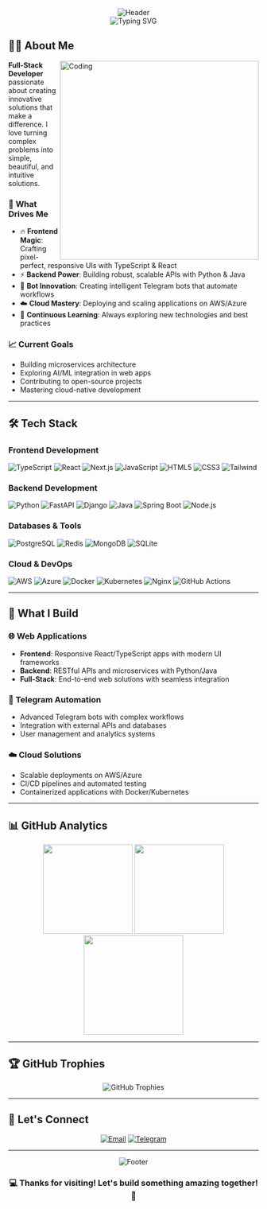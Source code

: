 <div align="center">
  <img src="https://capsule-render.vercel.app/api?type=waving&color=gradient&customColorList=6&height=140&section=header&text=Zondaxxx&fontSize=45&fontColor=fff&animation=fadeIn&fontAlignY=35" alt="Header"/>
</div>

<div align="center">
  <img src="https://readme-typing-svg.demolab.com?font=JetBrains+Mono&size=20&duration=3000&pause=1000&color=58A6FF&center=true&vCenter=true&width=500&lines=Full-Stack+Developer;Backend+%26+Frontend+Expert;TypeScript+%7C+React+%7C+Python+%7C+Java;Cloud+%26+DevOps+Enthusiast" alt="Typing SVG" />
</div>

## 👨‍💻 About Me

<img align="right" alt="Coding" width="400" src="https://user-images.githubusercontent.com/74038190/229223263-cf2e4b07-2615-4f87-9c38-e37600f8381a.gif">

**Full-Stack Developer** passionate about creating innovative solutions that make a difference. I love turning complex problems into simple, beautiful, and intuitive solutions.

### 🎯 **What Drives Me**
- 🔥 **Frontend Magic**: Crafting pixel-perfect, responsive UIs with TypeScript & React
- ⚡ **Backend Power**: Building robust, scalable APIs with Python & Java
- 🤖 **Bot Innovation**: Creating intelligent Telegram bots that automate workflows  
- ☁️ **Cloud Mastery**: Deploying and scaling applications on AWS/Azure
- 🚀 **Continuous Learning**: Always exploring new technologies and best practices

### 📈 **Current Goals**
- Building microservices architecture
- Exploring AI/ML integration in web apps
- Contributing to open-source projects
- Mastering cloud-native development

---

## 🛠️ **Tech Stack**

### **Frontend Development**
<div align="left">
  
![TypeScript](https://img.shields.io/badge/TypeScript-007ACC?style=for-the-badge&logo=typescript&logoColor=white)
![React](https://img.shields.io/badge/React-20232A?style=for-the-badge&logo=react&logoColor=61DAFB)
![Next.js](https://img.shields.io/badge/Next.js-000000?style=for-the-badge&logo=next.js&logoColor=white)
![JavaScript](https://img.shields.io/badge/JavaScript-F7DF1E?style=for-the-badge&logo=javascript&logoColor=black)
![HTML5](https://img.shields.io/badge/HTML5-E34F26?style=for-the-badge&logo=html5&logoColor=white)
![CSS3](https://img.shields.io/badge/CSS3-1572B6?style=for-the-badge&logo=css3&logoColor=white)
![Tailwind](https://img.shields.io/badge/Tailwind_CSS-38B2AC?style=for-the-badge&logo=tailwind-css&logoColor=white)

</div>

### **Backend Development**
<div align="left">
  
![Python](https://img.shields.io/badge/Python-3776AB?style=for-the-badge&logo=python&logoColor=white)
![FastAPI](https://img.shields.io/badge/FastAPI-009688?style=for-the-badge&logo=fastapi&logoColor=white)
![Django](https://img.shields.io/badge/Django-092E20?style=for-the-badge&logo=django&logoColor=white)
![Java](https://img.shields.io/badge/Java-ED8B00?style=for-the-badge&logo=java&logoColor=white)
![Spring Boot](https://img.shields.io/badge/Spring_Boot-6DB33F?style=for-the-badge&logo=spring-boot&logoColor=white)
![Node.js](https://img.shields.io/badge/Node.js-43853D?style=for-the-badge&logo=node.js&logoColor=white)

</div>

### **Databases & Tools**
<div align="left">
  
![PostgreSQL](https://img.shields.io/badge/PostgreSQL-316192?style=for-the-badge&logo=postgresql&logoColor=white)
![Redis](https://img.shields.io/badge/Redis-DC382D?style=for-the-badge&logo=redis&logoColor=white)
![MongoDB](https://img.shields.io/badge/MongoDB-4EA94B?style=for-the-badge&logo=mongodb&logoColor=white)
![SQLite](https://img.shields.io/badge/SQLite-07405E?style=for-the-badge&logo=sqlite&logoColor=white)

</div>

### **Cloud & DevOps**
<div align="left">
  
![AWS](https://img.shields.io/badge/AWS-FF9900?style=for-the-badge&logo=amazon-aws&logoColor=white)
![Azure](https://img.shields.io/badge/Microsoft_Azure-0078D4?style=for-the-badge&logo=microsoft-azure&logoColor=white)
![Docker](https://img.shields.io/badge/Docker-2496ED?style=for-the-badge&logo=docker&logoColor=white)
![Kubernetes](https://img.shields.io/badge/Kubernetes-326CE5?style=for-the-badge&logo=kubernetes&logoColor=white)
![Nginx](https://img.shields.io/badge/Nginx-009639?style=for-the-badge&logo=nginx&logoColor=white)
![GitHub Actions](https://img.shields.io/badge/GitHub_Actions-2088FF?style=for-the-badge&logo=github-actions&logoColor=white)

</div>

---

## 🚀 **What I Build**

### 🌐 **Web Applications**
- **Frontend**: Responsive React/TypeScript apps with modern UI frameworks
- **Backend**: RESTful APIs and microservices with Python/Java
- **Full-Stack**: End-to-end web solutions with seamless integration

### 🤖 **Telegram Automation**
- Advanced Telegram bots with complex workflows
- Integration with external APIs and databases
- User management and analytics systems

### ☁️ **Cloud Solutions**
- Scalable deployments on AWS/Azure
- CI/CD pipelines and automated testing
- Containerized applications with Docker/Kubernetes

---

## 📊 **GitHub Analytics**

<div align="center">
  <img src="https://github-readme-stats.vercel.app/api?username=zondaxxx&show_icons=true&theme=tokyonight&hide_border=true&bg_color=0D1117&title_color=58A6FF&icon_color=58A6FF&text_color=C9D1D9&border_radius=10" height="180"/>
  <img src="https://github-readme-streak-stats.herokuapp.com/?user=zondaxxx&theme=tokyonight&hide_border=true&background=0D1117&stroke=58A6FF&ring=58A6FF&fire=FF6B6B&currStreakLabel=58A6FF&border_radius=10" height="180"/>
</div>

<div align="center">
  <img src="https://github-readme-stats.vercel.app/api/top-langs/?username=zondaxxx&theme=tokyonight&hide_border=true&bg_color=0D1117&title_color=58A6FF&text_color=C9D1D9&layout=compact&border_radius=10&langs_count=8" height="200"/>
</div>

---

## 🏆 **GitHub Trophies**

<div align="center">
  <img src="https://github-profile-trophy.vercel.app/?username=zondaxxx&theme=tokyonight&no-frame=true&column=4&margin-w=15&margin-h=15" alt="GitHub Trophies"/>
</div>

---

## 🤝 **Let's Connect**

<div align="center">
  
[![Email](https://img.shields.io/badge/Email-D14836?style=for-the-badge&logo=gmail&logoColor=white)](mailto:zondaxxx1337@gmail.com)
[![Telegram](https://img.shields.io/badge/Telegram-2CA5E0?style=for-the-badge&logo=telegram&logoColor=white)](https://t.me/nyanzondaxxx)


</div>

---

<div align="center">
  <img src="https://capsule-render.vercel.app/api?type=waving&color=0:FF6B6B,50:4ECDC4,100:45B7D1&height=120&section=footer&animation=fadeIn" alt="Footer"/>
</div>

<div align="center">
  <h3>💻 Thanks for visiting! Let's build something amazing together! 🚀</h3>
</div>
